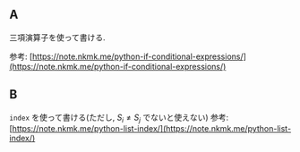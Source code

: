 
## A

三項演算子を使って書ける. 

参考: [https://note.nkmk.me/python-if-conditional-expressions/](https://note.nkmk.me/python-if-conditional-expressions/)

## B

`index` を使って書ける(ただし, $S_i \neq S_j$ でないと使えない)
参考: [https://note.nkmk.me/python-list-index/](https://note.nkmk.me/python-list-index/)
